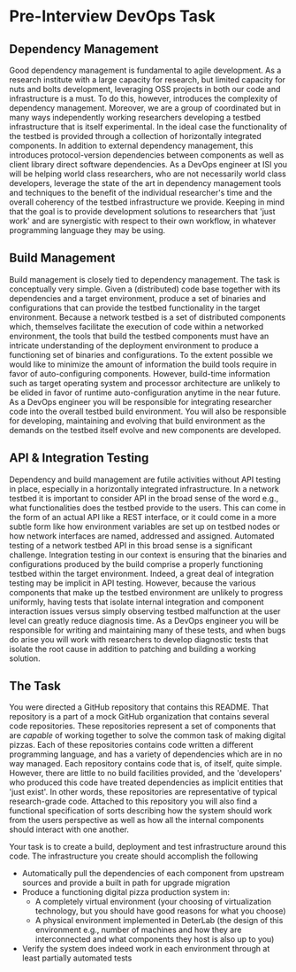 
# Pre-Interview DevOps Task

## Dependency Management

Good dependency management is fundamental to agile development. As a research institute with a large capacity for research, but limited capacity for nuts and bolts development, leveraging OSS projects in both our code and infrastructure is a must. To do this, however, introduces the complexity of dependency management. Moreover, we are a group of coordinated but in many ways independently working researchers developing a testbed infrastructure that is itself experimental. In the ideal case the functionality of the testbed is provided through a collection of horizontally integrated components. In addition to external dependency management, this introduces protocol-version dependencies between components as well as client library direct software dependencies. As a DevOps engineer at ISI you will be helping world class researchers, who are not necessarily world class developers, leverage the state of the art in dependency management tools and techniques to the benefit of the individual researcher's time and the overall coherency of the testbed infrastructure we provide. Keeping in mind that the goal is to provide development solutions to researchers that 'just work' and are synergistic with respect to their own workflow, in whatever programming language they may be using.

## Build Management

Build management is closely tied to dependency management. The task is conceptually very simple. Given a (distributed) code base together with its dependencies and a target environment, produce a set of binaries and configurations that can provide the testbed functionality in the target environment. Because a network testbed is a set of distributed components which, themselves facilitate the execution of code within a networked environment, the tools that build the testbed components must have an intricate understanding of the deployment environment to produce a functioning set of binaries and configurations. To the extent possible we would like to minimize the amount of information the build tools require in favor of auto-configuring components. However, build-time information such as target operating system and processor architecture are unlikely to be elided in favor of runtime auto-configuration anytime in the near future. As a DevOps engineer you will be responsible for integrating researcher code into the overall testbed build environment. You will also be responsible for developing, maintaining and evolving that build environment as the demands on the testbed itself evolve and new components are developed.


## API & Integration Testing

Dependency and build management are futile activities without API testing in place, especially in a horizontally integrated infrastructure. In a network testbed it is important to consider API in the broad sense of the word e.g., what functionalities does the testbed provide to the users. This can come in the form of an actual API like a REST interface, or it could come in a more subtle form like how environment variables are set up on testbed nodes or how network interfaces are named, addressed and assigned. Automated testing of a network testbed API in this broad sense is a significant challenge. Integration testing in our context is ensuring that the binaries and configurations produced by the build comprise a properly functioning testbed within the target environment. Indeed, a great deal of integration testing may be implicit in API testing. However, because the various components that make up the testbed environment are unlikely to progress uniformly, having tests that isolate internal integration and component interaction issues versus simply observing testbed malfunction at the user level can greatly reduce diagnosis time. As a DevOps engineer you will be responsible for writing and maintaining many of these tests, and when bugs do arise you will work with researchers to develop diagnostic tests that isolate the root cause in addition to patching and building a working solution.

## The Task

You were directed a GitHub repository that contains this README. That repository is a part of a mock GitHub organization that contains several code repositories. These repositories represent a set of components that are *capable* of working together to solve the common task of making digital pizzas. Each of these repositories contains code written a different programming language, and has a variety of dependencies which are in no way managed. Each repository contains code that is, of itself, quite simple. However, there are little to no build facilities provided, and the 'developers' who produced this code have treated dependencies as implicit entities that 'just exist'. In other words, these repositories are representative of typical research-grade code. Attached to this repository you will also find a functional specification of sorts describing how the system should work from the users perspective as well as how all the internal components should interact with one another.

Your task is to create a build, deployment and test infrastructure around this code. The infrastructure you create should accomplish the following

  + Automatically pull the dependencies of each component from upstream sources and provide a built in path for upgrade migration
  + Produce a functioning digital pizza production system in:
    - A completely virtual environment (your choosing of virtualization technology, but you should have good reasons for what you choose)
    - A physical environment implemented in DeterLab (the design of this environment e.g., number of machines and how they are interconnected and what components they host is also up to you)
  + Verify the system does indeed work in each environment through at least partially automated tests
